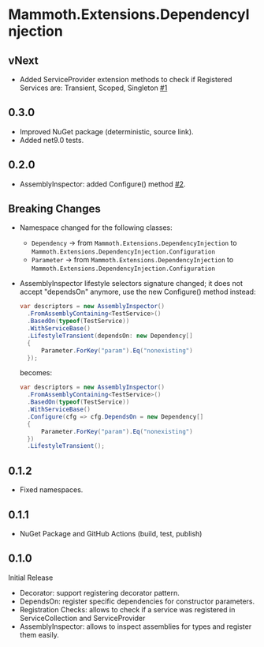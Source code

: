 # Mammoth.Extensions.DependencyInjection

## vNext

- Added ServiceProvider extension methods to check if Registered Services are: Transient, Scoped, Singleton [#1](https://github.com/PrimordialCode/Mammoth.Extensions.DependencyInjection/issues/1)

## 0.3.0

- Improved NuGet package (deterministic, source link).
- Added net9.0 tests.

## 0.2.0

- AssemblyInspector: added Configure() method [#2](https://github.com/PrimordialCode/Mammoth.Extensions.DependencyInjection/issues/2).

## Breaking Changes

- Namespace changed for the following classes:

  - `Dependency` -> from `Mammoth.Extensions.DependencyInjection` to `Mammoth.Extensions.DependencyInjection.Configuration`
  - `Parameter` -> from `Mammoth.Extensions.DependencyInjection` to `Mammoth.Extensions.DependencyInjection.Configuration`

- AssemblyInspector lifestyle selectors signature changed; it does not accept "dependsOn" anymore, use the new Configure() method instead:

  ```csharp
  var descriptors = new AssemblyInspector()
  	.FromAssemblyContaining<TestService>()
  	.BasedOn(typeof(TestService))
  	.WithServiceBase()
  	.LifestyleTransient(dependsOn: new Dependency[]
  	{
  		Parameter.ForKey("param").Eq("nonexisting")
  	});
  ```
  
  becomes:
  
  ```csharp
  var descriptors = new AssemblyInspector()
  	.FromAssemblyContaining<TestService>()
  	.BasedOn(typeof(TestService))
  	.WithServiceBase()
  	.Configure(cfg => cfg.DependsOn = new Dependency[]
  	{
  		Parameter.ForKey("param").Eq("nonexisting")
  	})
  	.LifestyleTransient();
  ```

## 0.1.2

- Fixed namespaces.

## 0.1.1

- NuGet Package and GitHub Actions (build, test, publish)

## 0.1.0

Initial Release

- Decorator: support registering decorator pattern.
- DependsOn: register specific dependencies for constructor parameters.
- Registration Checks: allows to check if a service was registered in ServiceCollection and ServiceProvider
- AssemblyInspector: allows to inspect assemblies for types and register them easily.